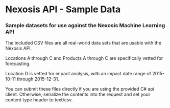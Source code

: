 # Nexosis API - Sample Data
### Sample datasets for use against the Nexosis Machine Learning API

The included CSV files are all real-world data sets that are usable with the Nexosis API.

Locations A through C and Products A through C are specifically vetted for forecasting.

Location D is vetted for impact analysis, with an impact date range of 2015-10-11 through 2015-12-31.

You can submit these files directly if you are using the provided C# api client. Otherwise, serialize the contents into the request and set your content type header to text/csv.